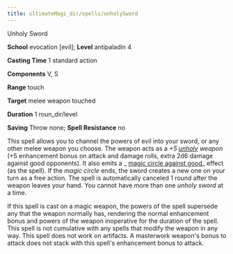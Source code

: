 ```yaml
---
title: ultimateMagi_dir/spells/unholySword
---
```

Unholy Sword

**School** evocation [evil]; **Level** antipaladin 4

**Casting Time** 1 standard action

**Components** V, S

**Range** touch

**Target** melee weapon touched

**Duration** 1 roun_dir/level

**Saving** Throw none; **Spell Resistance** no

This spell allows you to channel the powers of evil into your sword, or any other melee weapon you choose. The weapon acts as a _+5 [unholy](magicItems/weapons#_unholy) weapon_ (+5 enhancement bonus on attack and damage rolls, extra 2d6 damage against good opponents). It also emits a _ [magic circle against good](spell_dir/magicCircleAgainstGood#_magic-circle-against-good)_ effect (as the spell). If the _magic circle_ ends, the sword creates a new one on your turn as a free action. The spell is automatically canceled 1 round after the weapon leaves your hand. You cannot have more than one _unholy sword_ at a time.

If this spell is cast on a magic weapon, the powers of the spell supersede any that the weapon normally has, rendering the normal enhancement bonus and powers of the weapon inoperative for the duration of the spell. This spell is not cumulative with any spells that modify the weapon in any way. This spell does not work on artifacts. A masterwork weapon's bonus to attack does not stack with this spell's enhancement bonus to attack.

